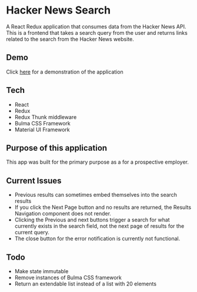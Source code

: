 # Hacker News Search

A React Redux application that consumes data from the Hacker News API. This is a frontend that takes a search query from the user and returns links related to the search from the Hacker News website.

## Demo
Click [here](https://pleavitt.github.io/hacker-news/) for a demonstration of the application

## Tech
* React
* Redux
* Redux Thunk middleware
* Bulma CSS Framework
* Material UI Framework

## Purpose of this application

This app was built for the primary purpose as a for a prospective employer.

## Current Issues

- Previous results can sometimes embed themselves into the search results
- If you click the Next Page button and no results are returned, the Results Navigation component does not render.
- Clicking the Previous and next buttons trigger a search for what currently exists in the search field, not the next page of results for the current query.
- The close button for the error notification is currently not functional.

## Todo

- Make state immutable
- Remove instances of Bulma CSS framework
- Return an extendable list instead of a list with 20 elements


